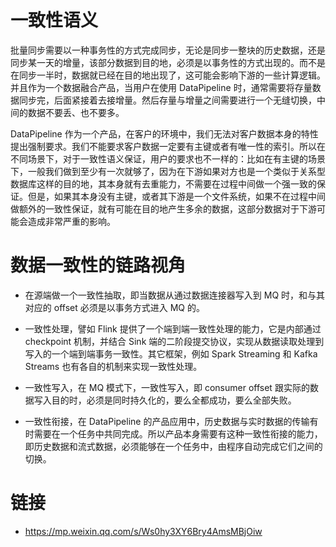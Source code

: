 # 一致性语义

批量同步需要以一种事务性的方式完成同步，无论是同步一整块的历史数据，还是同步某一天的增量，该部分数据到目的地，必须是以事务性的方式出现的。而不是在同步一半时，数据就已经在目的地出现了，这可能会影响下游的一些计算逻辑。并且作为一个数据融合产品，当用户在使用 DataPipeline 时，通常需要将存量数据同步完，后面紧接着去接增量。然后存量与增量之间需要进行一个无缝切换，中间的数据不要丢、也不要多。

DataPipeline 作为一个产品，在客户的环境中，我们无法对客户数据本身的特性提出强制要求。我们不能要求客户数据一定要有主键或者有唯一性的索引。所以在不同场景下，对于一致性语义保证，用户的要求也不一样的：比如在有主键的场景下，一般我们做到至少有一次就够了，因为在下游如果对方也是一个类似于关系型数据库这样的目的地，其本身就有去重能力，不需要在过程中间做一个强一致的保证。但是，如果其本身没有主键，或者其下游是一个文件系统，如果不在过程中间做额外的一致性保证，就有可能在目的地产生多余的数据，这部分数据对于下游可能会造成非常严重的影响。

# 数据一致性的链路视角

- 在源端做一个一致性抽取，即当数据从通过数据连接器写入到 MQ 时，和与其对应的 offset 必须是以事务方式进入 MQ 的。

- 一致性处理，譬如 Flink 提供了一个端到端一致性处理的能力，它是内部通过 checkpoint 机制，并结合 Sink 端的二阶段提交协议，实现从数据读取处理到写入的一个端到端事务一致性。其它框架，例如 Spark Streaming 和 Kafka Streams 也有各自的机制来实现一致性处理。

- 一致性写入，在 MQ 模式下，一致性写入，即 consumer offset 跟实际的数据写入目的时，必须是同时持久化的，要么全都成功，要么全部失败。

- 一致性衔接，在 DataPipeline 的产品应用中，历史数据与实时数据的传输有时需要在一个任务中共同完成。所以产品本身需要有这种一致性衔接的能力，即历史数据和流式数据，必须能够在一个任务中，由程序自动完成它们之间的切换。

# 链接

- https://mp.weixin.qq.com/s/Ws0hy3XY6Bry4AmsMBjOiw